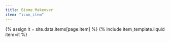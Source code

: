 ```yaml
---
title: Biome Makeover
item: "icon_item"
---
```


{% assign it = site.data.items[page.item] %}
{% include item_template.liquid item=it %}

